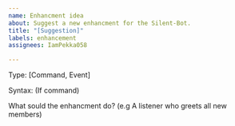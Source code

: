 ```yaml
---
name: Enhancment idea
about: Suggest a new enhancment for the Silent-Bot.
title: "[Suggestion]"
labels: enhancement
assignees: IamPekka058

---
```


Type: [Command, Event]

Syntax: (If command)

What sould the enhancment do? (e.g A listener who greets all new members)

